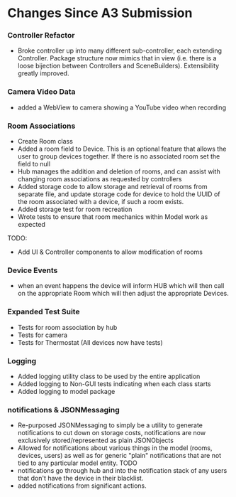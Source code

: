 # Changes Since A3 Submission

### Controller Refactor
* Broke controller up into many different sub-controller, each extending Controller. Package structure now mimics that in view (i.e. there is a loose bijection between Controllers and SceneBuilders). Extensibility greatly improved.

### Camera Video Data
* added a WebView to camera showing a YouTube video when recording

### Room Associations
* Create Room class 
* Added a room field to Device. This is an optional feature that allows the user to group devices together. If there is no associated room set the field to null
* Hub manages the addition and deletion of rooms, and can assist with changing room associations as requested by controllers
* Added storage code to allow storage and retrieval of rooms from separate file, and update storage code for device to hold the UUID of the room associated with a device, if such a room exists.
* Added storage test for room recreation
* Wrote tests to ensure that room mechanics within Model work as expected

TODO: 
* Add UI & Controller components to allow modification of rooms

### Device Events
* when an event happens the device will inform HUB which will then call on the appropriate Room which will then adjust the appropriate Devices.

### Expanded Test Suite
* Tests for room association by hub
* Tests for camera
* Tests for Thermostat (All devices now have tests)

### Logging
* Added logging utility class to be used by the entire application
* Added logging to Non-GUI tests indicating when each class starts
* Added logging to model package

### notifications & JSONMessaging
* Re-purposed JSONMessaging to simply be a utility to generate notifications to cut down on storage costs, notifications are now exclusively stored/represented as plain JSONObjects
* Allowed for notifications about various things in the model (rooms, devices, users) as well as for generic "plain" notifications that are not tied to any particular model entity.
TODO 
* notifications go through hub and into the notification stack of any users that don't have the device in their blacklist.
* added notifications from significant actions.